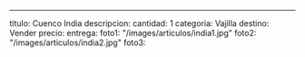 ---
titulo: Cuenco India
descripcion: 
cantidad: 1
categoria: Vajilla
destino: Vender
precio: 
entrega: 
foto1: "/images/articulos/india1.jpg"
foto2: "/images/articulos/india2.jpg"
foto3: 
